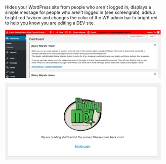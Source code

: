 Hides your WordPress site from people who aren't logged in, displays a simple message for people who aren't logged in (see screengrab), adds a bright red favicon and changes the color of the WP admin bar to bright red to help you know you are editing a DEV site.

![WP Admin view](https://github.com/themightymo/tmm-maintanence-mode/blob/master/screenshot-1.png?raw=true)

![Frontend view for people who aren't logged in](https://github.com/themightymo/tmm-maintanence-mode/blob/master/screenshot-2.png?raw=true)
